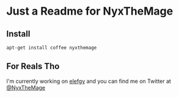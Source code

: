 # Just a Readme for NyxTheMage

## Install

```
apt-get install coffee nyxthemage
```

## For Reals Tho

I'm currently working on [elefgy](https://github.com/riskywhiskey/elefgy) and you can find me on Twitter at [@NyxTheMage](https://twitter.com/nyxthemage)
